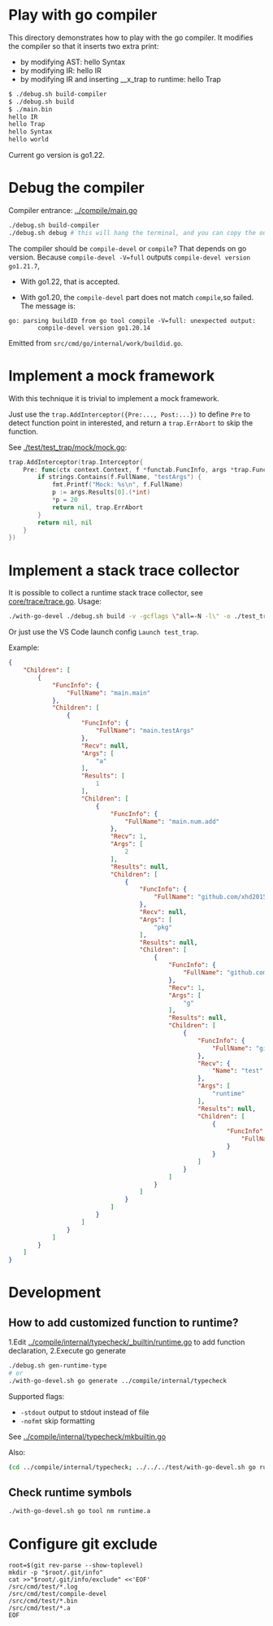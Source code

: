 # Play with go compiler
This directory demonstrates how to play with the go compiler.
It modifies the compiler so that it inserts two extra print:
 - by modifying AST: hello Syntax
 - by modifying IR: hello IR
 - by modifying IR and inserting __x_trap to runtime: hello Trap

```sh
$ ./debug.sh build-compiler
$ ./debug.sh build
$ ./main.bin 
hello IR
hello Trap
hello Syntax
hello world
```

Current go version is go1.22.

# Debug the compiler
Compiler entrance: [../compile/main.go](../compile/main.go)

```sh
./debug.sh build-compiler
./debug.sh debug # this will hang the terminal, and you can copy the output configuration to .vscode
```

The compiler should be `compile-devel` or `compile`? That depends on go version.
Because `compile-devel -V=full` outputs `compile-devel version go1.21.7`,

- With go1.22, that is accepted.

- With go1.20, the `compile-devel` part does not match `compile`,so failed.
  The message is:
```
go: parsing buildID from go tool compile -V=full: unexpected output:
        compile-devel version go1.20.14
```
Emitted from `src/cmd/go/internal/work/buildid.go`.

# Implement a mock framework
With this technique it is trivial to implement a mock framework.

Just use the `trap.AddInterceptor({Pre:..., Post:...})` to define `Pre` to detect function point in interested, and return a `trap.ErrAbort` to skip the function.

See [./test/test_trap/mock/mock.go](./test/test_trap/mock/mock.go):
```go
trap.AddInterceptor(trap.Interceptor{
    Pre: func(ctx context.Context, f *functab.FuncInfo, args *trap.FuncArgs) (interface{}, error) {
        if strings.Contains(f.FullName, "testArgs") {
            fmt.Printf("Mock: %s\n", f.FullName)
            p := args.Results[0].(*int)
            *p = 20
            return nil, trap.ErrAbort
        }
        return nil, nil
    }
})
```

# Implement a stack trace collector
It is possible to collect a runtime stack trace collector, see [core/trace/trace.go](core/trace/trace.go).
Usage:
```sh
./with-go-devel ./debug.sh build -v -gcflags \"all=-N -l\" -o ./test_trap.bin ./test/test_trap
```
Or just use the VS Code launch config `Launch test_trap`.


Example:
```json
{
    "Children": [
        {
            "FuncInfo": {
                "FullName": "main.main"
            },
            "Children": [
                {
                    "FuncInfo": {
                        "FullName": "main.testArgs"
                    },
                    "Recv": null,
                    "Args": [
                        "a"
                    ],
                    "Results": [
                        1
                    ],
                    "Children": [
                        {
                            "FuncInfo": {
                                "FullName": "main.num.add"
                            },
                            "Recv": 1,
                            "Args": [
                                2
                            ],
                            "Results": null,
                            "Children": [
                                {
                                    "FuncInfo": {
                                        "FullName": "github.com/xhd2015/xgo/runtime/pkg.Hello"
                                    },
                                    "Recv": null,
                                    "Args": [
                                        "pkg"
                                    ],
                                    "Results": null,
                                    "Children": [
                                        {
                                            "FuncInfo": {
                                                "FullName": "github.com/xhd2015/xgo/runtime/pkg.Mass.Print"
                                            },
                                            "Recv": 1,
                                            "Args": [
                                                "g"
                                            ],
                                            "Results": null,
                                            "Children": [
                                                {
                                                    "FuncInfo": {
                                                        "FullName": "github.com/xhd2015/xgo/runtime/pkg.(*Person).Greet"
                                                    },
                                                    "Recv": {
                                                        "Name": "test"
                                                    },
                                                    "Args": [
                                                        "runtime"
                                                    ],
                                                    "Results": null,
                                                    "Children": [
                                                        {
                                                            "FuncInfo": {
                                                                "FullName": "github.com/xhd2015/xgo/runtime/pkg.Hello.func1"
                                                            }
                                                        }
                                                    ]
                                                }
                                            ]
                                        }
                                    ]
                                }
                            ]
                        }
                    ]
                }
            ]
        }
    ]
}
```

# Development
## How to add customized function to runtime?
1.Edit [../compile/internal/typecheck/_builtin/runtime.go](../compile/internal/typecheck/_builtin/runtime.go) to add function declaration,
2.Execute go generate
```sh
./debug.sh gen-runtime-type
# or
./with-go-devel.sh go generate ../compile/internal/typecheck
```

Supported flags:
- `-stdout`  output to stdout instead of file
- `-nofmt` skip formatting

See [../compile/internal/typecheck/mkbuiltin.go](../compile/internal/typecheck/mkbuiltin.go)

Also:
```sh
(cd ../compile/internal/typecheck; ../../../test/with-go-devel.sh go run ./mkbuiltin.go -stdout -nofmt)
```

## Check runtime symbols
```sh
./with-go-devel.sh go tool nm runtime.a
```

# Configure git exclude
```
root=$(git rev-parse --show-toplevel)
mkdir -p "$root/.git/info"
cat >>"$root/.git/info/exclude" <<'EOF'
/src/cmd/test/*.log
/src/cmd/test/compile-devel
/src/cmd/test/*.bin
/src/cmd/test/*.a
EOF
```
